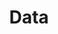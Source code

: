 ---
title: Data
description: We publish open data
permalink: /en/collection/_key_
layout: collection-key
---